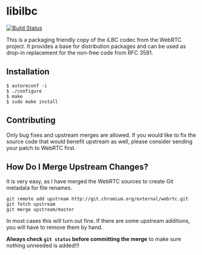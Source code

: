 libilbc
=======

[![Build Status](https://travis-ci.org/TimothyGu/libilbc.svg)](https://travis-ci.org/TimothyGu/libilbc)

This is a packaging friendly copy of the iLBC codec from the WebRTC
project. It provides a base for distribution packages and can be used
as drop-in replacement for the non-free code from RFC 3591.

Installation
------------

```
$ autoreconf -i
$ ./configure
$ make
$ sudo make install
```

Contributing
------------

Only bug fixes and upstream merges are allowed. If you would like to fix
the source code that would benefit upstream as well, please consider sending
your patch to WebRTC first.

How Do I Merge Upstream Changes?
--------------------------------

It is very easy, as I have merged the WebRTC sources to create Git metadata
for file renames.

    git remote add upstream http://git.chromium.org/external/webrtc.git
    git fetch upstream
    git merge upstream/master

In most cases this will turn out fine. If there are some upstream additions,
you will have to remove them by hand.

**Always check `git status` before committing the merge** to make sure
nothing unneeded is added!!!
